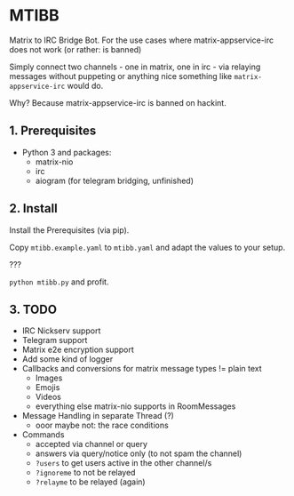 # MTIBB
Matrix to IRC Bridge Bot. For the use cases where matrix-appservice-irc does not work (or rather: is banned)

Simply connect two channels - one in matrix, one in irc - via relaying messages without puppeting or anything nice something like ``matrix-appservice-irc`` would do.

Why? Because matrix-appservice-irc is banned on hackint.

## 1. Prerequisites
* Python 3 and packages:
    * matrix-nio
    * irc
    * aiogram (for telegram bridging, unfinished)
    
## 2. Install
Install the Prerequisites (via pip).

Copy ``mtibb.example.yaml`` to ``mtibb.yaml`` and adapt the values to your setup.

???

``python mtibb.py`` and profit.

## 3. TODO
* IRC Nickserv support
* Telegram support
* Matrix e2e encryption support
* Add some kind of logger
* Callbacks and conversions for matrix message types != plain text
    * Images
    * Emojis
    * Videos
    * everything else matrix-nio supports in RoomMessages
* Message Handling in separate Thread (?)
    * ooor maybe not: the race conditions
* Commands
    * accepted via channel or query
    * answers via query/notice only (to not spam the channel)
    * ``?users`` to get users active in the other channel/s
    * ``?ignoreme`` to not be relayed
    * ``?relayme`` to be relayed (again)
